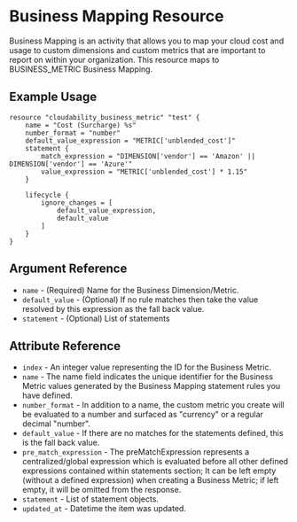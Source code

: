 # Business Mapping Resource

Business Mapping is an activity that allows you to map your cloud cost and usage to custom dimensions and custom metrics that are important to report on within your organization.
This resource maps to BUSINESS_METRIC Business Mapping.

## Example Usage

```hcl
resource "cloudability_business_metric" "test" {
	name = "Cost (Surcharge) %s"
	number_format = "number"
	default_value_expression = "METRIC['unblended_cost']"
	statement {
		match_expression = "DIMENSION['vendor'] == 'Amazon' || DIMENSION['vendor'] == 'Azure'"
		value_expression = "METRIC['unblended_cost'] * 1.15"
	}

	lifecycle {
		ignore_changes = [
			default_value_expression,
		  	default_value
		]
	}
}
```

## Argument Reference

* `name` - (Required) Name for the Business Dimension/Metric.
* `default_value` - (Optional) If no rule matches then take the value resolved by this expression as the fall back value.
* `statement` - (Optional) List of statements

## Attribute Reference

* `index` - An integer value representing the ID for the Business Metric.
* `name` - The name field indicates the unique identifier for the Business Metric values generated by the Business Mapping statement rules you have defined.
* `number_format` -  In addition to a name, the custom metric you create will be evaluated to a number and surfaced as "currency" or a regular decimal "number".
* `default_value` - If there are no matches for the statements defined, this is the fall back value.
* `pre_match_expression` - The preMatchExpression represents a centralized/global expression which is evaluated before all other defined expressions contained within statements section; It can be left empty (without a defined expression) when creating a Business Metric; if left empty, it will be omitted from the response.
* `statement` -  List of statement objects.
* `updated_at` - Datetime the item was updated.
